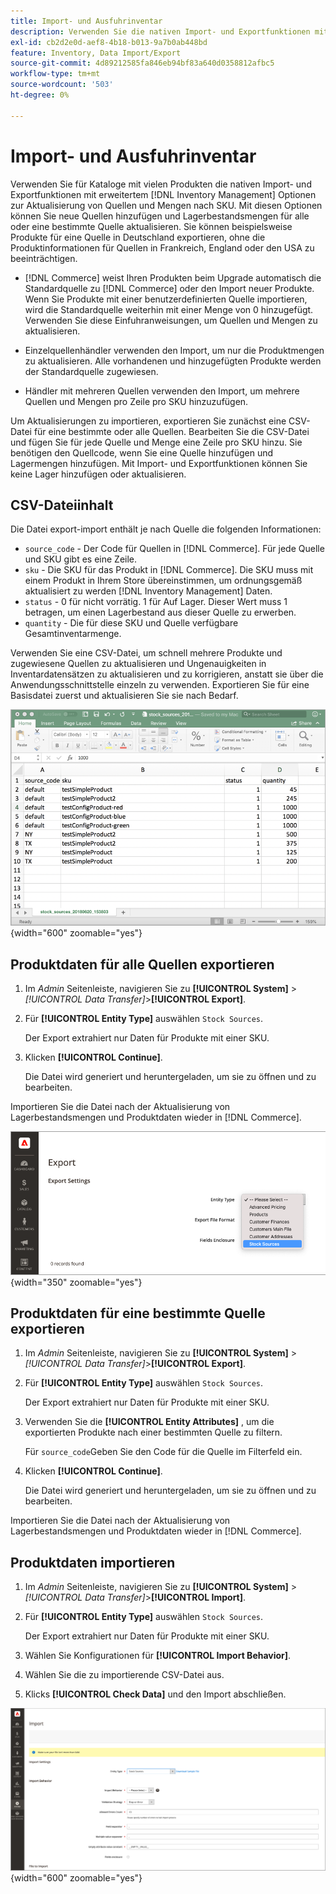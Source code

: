 ```yaml
---
title: Import- und Ausfuhrinventar
description: Verwenden Sie die nativen Import- und Exportfunktionen mit erweitertem [!DNL Inventory Management] Optionen zur Aktualisierung von Quellen und Mengen nach SKU.
exl-id: cb2d2e0d-aef8-4b18-b013-9a7b0ab448bd
feature: Inventory, Data Import/Export
source-git-commit: 4d89212585fa846eb94bf83a640d0358812afbc5
workflow-type: tm+mt
source-wordcount: '503'
ht-degree: 0%

---
```


# Import- und Ausfuhrinventar

Verwenden Sie für Kataloge mit vielen Produkten die nativen Import- und Exportfunktionen mit erweitertem [!DNL Inventory Management] Optionen zur Aktualisierung von Quellen und Mengen nach SKU. Mit diesen Optionen können Sie neue Quellen hinzufügen und Lagerbestandsmengen für alle oder eine bestimmte Quelle aktualisieren. Sie können beispielsweise Produkte für eine Quelle in Deutschland exportieren, ohne die Produktinformationen für Quellen in Frankreich, England oder den USA zu beeinträchtigen.

- [!DNL Commerce] weist Ihren Produkten beim Upgrade automatisch die Standardquelle zu [!DNL Commerce] oder den Import neuer Produkte. Wenn Sie Produkte mit einer benutzerdefinierten Quelle importieren, wird die Standardquelle weiterhin mit einer Menge von 0 hinzugefügt. Verwenden Sie diese Einfuhranweisungen, um Quellen und Mengen zu aktualisieren.

- Einzelquellenhändler verwenden den Import, um nur die Produktmengen zu aktualisieren. Alle vorhandenen und hinzugefügten Produkte werden der Standardquelle zugewiesen.

- Händler mit mehreren Quellen verwenden den Import, um mehrere Quellen und Mengen pro Zeile pro SKU hinzuzufügen.

Um Aktualisierungen zu importieren, exportieren Sie zunächst eine CSV-Datei für eine bestimmte oder alle Quellen. Bearbeiten Sie die CSV-Datei und fügen Sie für jede Quelle und Menge eine Zeile pro SKU hinzu. Sie benötigen den Quellcode, wenn Sie eine Quelle hinzufügen und Lagermengen hinzufügen. Mit Import- und Exportfunktionen können Sie keine Lager hinzufügen oder aktualisieren.

## CSV-Dateiinhalt

Die Datei export-import enthält je nach Quelle die folgenden Informationen:

- `source_code` - Der Code für Quellen in [!DNL Commerce]. Für jede Quelle und SKU gibt es eine Zeile.
- `sku` - Die SKU für das Produkt in [!DNL Commerce]. Die SKU muss mit einem Produkt in Ihrem Store übereinstimmen, um ordnungsgemäß aktualisiert zu werden [!DNL Inventory Management] Daten.
- `status` - 0 für nicht vorrätig. 1 für Auf Lager. Dieser Wert muss 1 betragen, um einen Lagerbestand aus dieser Quelle zu erwerben.
- `quantity` - Die für diese SKU und Quelle verfügbare Gesamtinventarmenge.

Verwenden Sie eine CSV-Datei, um schnell mehrere Produkte und zugewiesene Quellen zu aktualisieren und Ungenauigkeiten in Inventardatensätzen zu aktualisieren und zu korrigieren, anstatt sie über die Anwendungsschnittstelle einzeln zu verwenden. Exportieren Sie für eine Basisdatei zuerst und aktualisieren Sie sie nach Bedarf.

![Beispiel einer CSV-Datei für den Import - Export von Bestandsdaten](assets/inventory-import-export-data.png){width="600" zoomable="yes"}

## Produktdaten für alle Quellen exportieren

1. Im _Admin_ Seitenleiste, navigieren Sie zu **[!UICONTROL System]** > _[!UICONTROL Data Transfer]_>**[!UICONTROL Export]**.

1. Für **[!UICONTROL Entity Type]** auswählen `Stock Sources`.

   Der Export extrahiert nur Daten für Produkte mit einer SKU.

1. Klicken **[!UICONTROL Continue]**.

   Die Datei wird generiert und heruntergeladen, um sie zu öffnen und zu bearbeiten.

Importieren Sie die Datei nach der Aktualisierung von Lagerbestandsmengen und Produktdaten wieder in [!DNL Commerce].

![Export von Lagerquellen für Produktdaten und -quellen](assets/inventory-export-stock-sources.png){width="350" zoomable="yes"}

## Produktdaten für eine bestimmte Quelle exportieren

1. Im _Admin_ Seitenleiste, navigieren Sie zu **[!UICONTROL System]** > _[!UICONTROL Data Transfer]_>**[!UICONTROL Export]**.

1. Für **[!UICONTROL Entity Type]** auswählen `Stock Sources`.

   Der Export extrahiert nur Daten für Produkte mit einer SKU.

1. Verwenden Sie die **[!UICONTROL Entity Attributes]** , um die exportierten Produkte nach einer bestimmten Quelle zu filtern.

   Für `source_code`Geben Sie den Code für die Quelle im Filterfeld ein.

1. Klicken **[!UICONTROL Continue]**.

   Die Datei wird generiert und heruntergeladen, um sie zu öffnen und zu bearbeiten.

Importieren Sie die Datei nach der Aktualisierung von Lagerbestandsmengen und Produktdaten wieder in [!DNL Commerce].

## Produktdaten importieren

1. Im _Admin_ Seitenleiste, navigieren Sie zu **[!UICONTROL System]** > _[!UICONTROL Data Transfer]_>**[!UICONTROL Import]**.

1. Für **[!UICONTROL Entity Type]** auswählen `Stock Sources`.

   Der Export extrahiert nur Daten für Produkte mit einer SKU.

1. Wählen Sie Konfigurationen für **[!UICONTROL Import Behavior]**.

1. Wählen Sie die zu importierende CSV-Datei aus.

1. Klicks **[!UICONTROL Check Data]** und den Import abschließen.

![Importieren von Produktdaten und Quellen](assets/inventory-import-sources.png){width="600" zoomable="yes"}

